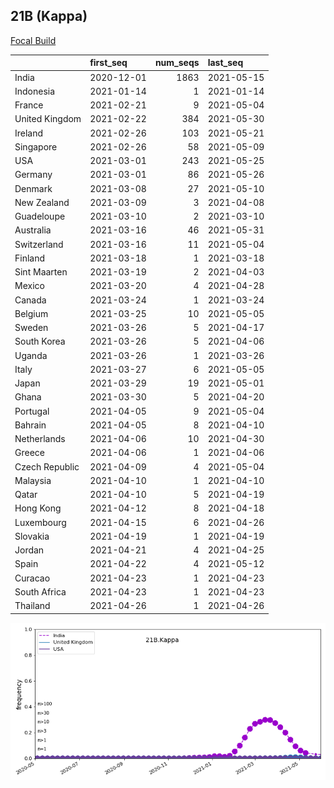 

## 21B (Kappa)
[Focal Build](https://nextstrain.org/groups/neherlab/ncov/21B.Kappa)

|                | first_seq   |   num_seqs | last_seq   |
|:---------------|:------------|-----------:|:-----------|
| India          | 2020-12-01  |       1863 | 2021-05-15 |
| Indonesia      | 2021-01-14  |          1 | 2021-01-14 |
| France         | 2021-02-21  |          9 | 2021-05-04 |
| United Kingdom | 2021-02-22  |        384 | 2021-05-30 |
| Ireland        | 2021-02-26  |        103 | 2021-05-21 |
| Singapore      | 2021-02-26  |         58 | 2021-05-09 |
| USA            | 2021-03-01  |        243 | 2021-05-25 |
| Germany        | 2021-03-01  |         86 | 2021-05-26 |
| Denmark        | 2021-03-08  |         27 | 2021-05-10 |
| New Zealand    | 2021-03-09  |          3 | 2021-04-08 |
| Guadeloupe     | 2021-03-10  |          2 | 2021-03-10 |
| Australia      | 2021-03-16  |         46 | 2021-05-31 |
| Switzerland    | 2021-03-16  |         11 | 2021-05-04 |
| Finland        | 2021-03-18  |          1 | 2021-03-18 |
| Sint Maarten   | 2021-03-19  |          2 | 2021-04-03 |
| Mexico         | 2021-03-20  |          4 | 2021-04-28 |
| Canada         | 2021-03-24  |          1 | 2021-03-24 |
| Belgium        | 2021-03-25  |         10 | 2021-05-05 |
| Sweden         | 2021-03-26  |          5 | 2021-04-17 |
| South Korea    | 2021-03-26  |          5 | 2021-04-06 |
| Uganda         | 2021-03-26  |          1 | 2021-03-26 |
| Italy          | 2021-03-27  |          6 | 2021-05-05 |
| Japan          | 2021-03-29  |         19 | 2021-05-01 |
| Ghana          | 2021-03-30  |          5 | 2021-04-20 |
| Portugal       | 2021-04-05  |          9 | 2021-05-04 |
| Bahrain        | 2021-04-05  |          8 | 2021-04-10 |
| Netherlands    | 2021-04-06  |         10 | 2021-04-30 |
| Greece         | 2021-04-06  |          1 | 2021-04-06 |
| Czech Republic | 2021-04-09  |          4 | 2021-05-04 |
| Malaysia       | 2021-04-10  |          1 | 2021-04-10 |
| Qatar          | 2021-04-10  |          5 | 2021-04-19 |
| Hong Kong      | 2021-04-12  |          8 | 2021-04-18 |
| Luxembourg     | 2021-04-15  |          6 | 2021-04-26 |
| Slovakia       | 2021-04-19  |          1 | 2021-04-19 |
| Jordan         | 2021-04-21  |          4 | 2021-04-25 |
| Spain          | 2021-04-22  |          4 | 2021-05-12 |
| Curacao        | 2021-04-23  |          1 | 2021-04-23 |
| South Africa   | 2021-04-23  |          1 | 2021-04-23 |
| Thailand       | 2021-04-26  |          1 | 2021-04-26 |

![Overall trends 21B.Kappa](/overall_trends_figures/overall_trends_21B.Kappa.png)